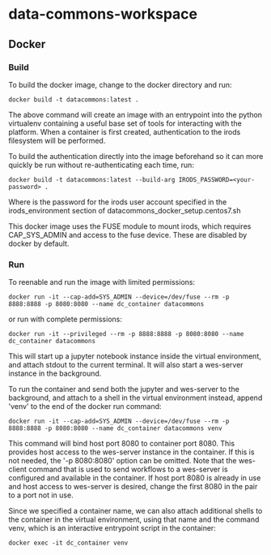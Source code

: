 # data-commons-workspace

## Docker

### Build

To build the docker image, change to the docker directory and run:

    docker build -t datacommons:latest .

The above command will create an image with an entrypoint into the python virtualenv containing a useful base set of tools for interacting with the platform.  When a container is first created, authentication to the irods filesystem will be performed.  

To build the authentication directly into the image beforehand so it can more quickly be run without re-authenticating each time, run:

    docker build -t datacommons:latest --build-arg IRODS_PASSWORD=<your-password> .

Where <your-password> is the password for the irods user account specified in the irods\_environment section of datacommons\_docker\_setup.centos7.sh

This docker image uses the FUSE module to mount irods, which requires CAP_SYS_ADMIN and access to the fuse device.  These are disabled by docker by default.

### Run

To reenable and run the image with limited permissions:

    docker run -it --cap-add=SYS_ADMIN --device=/dev/fuse --rm -p 8888:8888 -p 8080:8080 --name dc_container datacommons

or run with complete permissions:

    docker run -it --privileged --rm -p 8888:8888 -p 8080:8080 --name dc_container datacommons

This will start up a jupyter notebook instance inside the virtual environment, and attach stdout to the current terminal.  It will also start a wes-server instance in the background.

To run the container and send both the jupyter and wes-server to the background, and attach to a shell in the virtual environment instead, append 'venv' to the end of the docker run command:

    docker run -it --cap-add=SYS_ADMIN --device=/dev/fuse --rm -p 8888:8888 -p 8080:8080 --name dc_container datacommons venv

This command will bind host port 8080 to container port 8080.  This provides host access to the wes-server instance in the container.  If this is not needed, the '-p 8080:8080' option can be omitted.  Note that the wes-client command that is used to send workflows to a wes-server is configured and available in the container.  If host port 8080 is already in use and host access to wes-server is desired, change the first 8080 in the pair to a port not in use.  

Since we specified a container name, we can also attach additional shells to the container in the virtual environment, using that name and the command venv, which is an interactive entrypoint script in the container:

    docker exec -it dc_container venv
